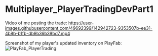 # Multiplayer_PlayerTradingDevPart1

Video of me posting the trade:
https://user-images.githubusercontent.com/49692399/142942723-9353507b-ee31-4b8b-b1fb-db9b36b38bd7.mp4


Screenshot of my player's updated inventory on PlayFab:
![PlayFab_PlayerTrading](https://user-images.githubusercontent.com/49692399/142942732-f70ad07f-8caf-4a29-9f2a-a5d1e4164a87.png)
